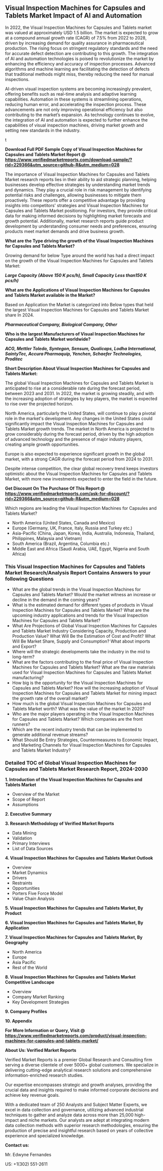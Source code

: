 <h2>Visual Inspection Machines for Capsules and Tablets Market Impact of AI and Automation</h2><p>In 2022, the Visual Inspection Machines for Capsules and Tablets market was valued at approximately USD 1.5 billion. The market is expected to grow at a compound annual growth rate (CAGR) of 7.5% from 2022 to 2028, driven by increasing demand for quality assurance in pharmaceutical production. The rising focus on stringent regulatory standards and the need for accurate defect detection are contributing to this growth. The integration of AI and automation technologies is poised to revolutionize the market by enhancing the efficiency and accuracy of inspection processes. Advanced algorithms and machine learning are facilitating the detection of defects that traditional methods might miss, thereby reducing the need for manual inspections.</p><p>AI-driven visual inspection systems are becoming increasingly prevalent, offering benefits such as real-time analysis and adaptive learning capabilities. Automation in these systems is streamlining operations, reducing human error, and accelerating the inspection process. These advancements are not only improving operational efficiency but also contributing to the market’s expansion. As technology continues to evolve, the integration of AI and automation is expected to further enhance the capabilities of visual inspection machines, driving market growth and setting new standards in the industry.</p>t</p><p id="" class=""><strong>Download Full PDF Sample Copy of Visual Inspection Machines for Capsules and Tablets Market Report @ <a href="https://www.verifiedmarketreports.com/download-sample/?rid=229366&utm_source=github-R&utm_medium=028" target="_blank">https://www.verifiedmarketreports.com/download-sample/?rid=229366&utm_source=github-R&utm_medium=028</a></strong></p><p>The importance of&nbsp;Visual Inspection Machines for Capsules and Tablets Market research reports lies in their ability to aid strategic planning, helping businesses develop effective strategies by understanding market trends and dynamics. They play a crucial role in risk management by identifying potential risks and challenges, allowing businesses to mitigate them proactively. These reports offer a competitive advantage by providing insights into competitors' strategies and Visual Inspection Machines for Capsules and Tablets Market positioning. For investors, they provide critical data for making informed decisions by highlighting market forecasts and growth potential. Additionally, market research reports guide product development by understanding consumer needs and preferences, ensuring products meet market demands and drive business growth.</p><p><strong>What are the&nbsp;Type driving the growth of the Visual Inspection Machines for Capsules and Tablets Market?</strong></p><p id="" class="">Growing demand for below Type around the world has had a direct impact on the growth of the Visual Inspection Machines for Capsules and Tablets Market:</p><em><strong>Large Capacity (Above 150 K pcs/h), Small Capacity Less than150 K pcs/h)</strong></em></p><strong>What are the&nbsp;Applications&nbsp;of Visual Inspection Machines for Capsules and Tablets Market available in the Market?</strong></p><p id="" class="">Based on Application the Market is categorized into Below types that held the largest Visual Inspection Machines for Capsules and Tablets Market share In 2024.</p><em><strong>Pharmaceutical Company, Biological Company, Other</strong></em></p><strong>Who is the largest Manufacturers of Visual Inspection Machines for Capsules and Tablets Market worldwide?</strong></p><p><em><strong>ACG, Mettler Toledo, Syntegon, Sensum, Qualicaps, Lodha International, SaintyTec, Accura Pharmaquip, Yenchen, Schaefer Technologies, Proditec</strong></em></p><p id="" class=""><strong>Short Description About Visual Inspection Machines for Capsules and Tablets Market:</strong></p><p>The global Visual Inspection Machines for Capsules and Tablets Market is anticipated to rise at a considerable rate during the forecast period, between 2023 and 2031. In 2022, the market is growing steadily, and with the increasing adoption of strategies by key players, the market is expected to rise over the projected horizon.</p><p>North America, particularly the United States, will continue to play a pivotal role in the market's development. Any changes in the United States could significantly impact the Visual Inspection Machines for Capsules and Tablets Market growth trends. The market in North America is projected to grow considerably during the forecast period, driven by the high adoption of advanced technology and the presence of major industry players, creating ample growth opportunities.</p><p>Europe is also expected to experience significant growth in the global market, with a strong CAGR during the forecast period from 2024 to 2031.</p><p>Despite intense competition, the clear global recovery trend keeps investors optimistic about the Visual Inspection Machines for Capsules and Tablets Market, with more new investments expected to enter the field in the future.</p><p id="" class=""><strong>Get Discount On The Purchase Of This Report @ <a href="https://www.verifiedmarketreports.com/ask-for-discount/?rid=229366&utm_source=github-R&utm_medium=028" target="_blank">https://www.verifiedmarketreports.com/ask-for-discount/?rid=229366&utm_source=github-R&utm_medium=028</a></strong></p>Which regions are leading the Visual Inspection Machines for Capsules and Tablets Market?</p><ul><li>North America (United States, Canada and Mexico)</li><li>Europe (Germany, UK, France, Italy, Russia and Turkey etc.)</li><li>Asia-Pacific (China, Japan, Korea, India, Australia, Indonesia, Thailand, Philippines, Malaysia and Vietnam)</li><li>South America (Brazil, Argentina, Columbia etc.)</li><li>Middle East and Africa (Saudi Arabia, UAE, Egypt, Nigeria and South Africa)</li></ul><h3 id="" class="">This Visual Inspection Machines for Capsules and Tablets Market Research/Analysis Report Contains Answers to your following Questions</h3><ul><li>What are the global trends in the Visual Inspection Machines for Capsules and Tablets Market? Would the market witness an increase or decline in the demand in the coming years?</li><li>What is the estimated demand for different types of products in Visual Inspection Machines for Capsules and Tablets Market? What are the upcoming industry applications and trends for the Visual Inspection Machines for Capsules and Tablets Market?</li><li>What Are Projections of Global Visual Inspection Machines for Capsules and Tablets Market Industry Considering Capacity, Production and Production Value? What Will Be the Estimation of Cost and Profit? What Will Be Market Share, Supply and Consumption? What about imports and Export?</li><li>Where will the strategic developments take the industry in the mid to long-term?</li><li>What are the factors contributing to the final price of Visual Inspection Machines for Capsules and Tablets Market? What are the raw materials used for Visual Inspection Machines for Capsules and Tablets Market manufacturing?</li><li>How big is the opportunity for the Visual Inspection Machines for Capsules and Tablets Market? How will the increasing adoption of Visual Inspection Machines for Capsules and Tablets Market for mining impact the growth rate of the overall market?</li><li>How much is the global Visual Inspection Machines for Capsules and Tablets Market worth? What was the value of the market In 2020?</li><li>Who are the major players operating in the Visual Inspection Machines for Capsules and Tablets Market? Which companies are the front runners?</li><li>Which are the recent industry trends that can be implemented to generate additional revenue streams?</li><li>What Should Be Entry Strategies, Countermeasures to Economic Impact, and Marketing Channels for Visual Inspection Machines for Capsules and Tablets Market Industry?</li></ul><h3 id="" class="">Detailed TOC of Global Visual Inspection Machines for Capsules and Tablets Market Research Report, 2024-2030</h3><p id="" class=""><strong>1. Introduction of the Visual Inspection Machines for Capsules and Tablets Market</strong></p><ul><li>Overview of the Market</li><li>Scope of Report</li><li>Assumptions</li></ul><p id="" class=""><strong>2. Executive Summary</strong></p><p id="" class=""><strong>3. Research Methodology of Verified Market Reports</strong></p><ul><li>Data Mining</li><li>Validation</li><li>Primary Interviews</li><li>List of Data Sources</li></ul><p id="" class=""><strong>4. Visual Inspection Machines for Capsules and Tablets Market Outlook</strong></p><ul><li>Overview</li><li>Market Dynamics</li><li>Drivers</li><li>Restraints</li><li>Opportunities</li><li>Porters Five Force Model</li><li>Value Chain Analysis</li></ul><p id="" class=""><strong>5. Visual Inspection Machines for Capsules and Tablets Market, By Product</strong></p><p id="" class=""><strong>6. Visual Inspection Machines for Capsules and Tablets Market, By Application</strong></p><p id="" class=""><strong>7. Visual Inspection Machines for Capsules and Tablets Market, By Geography</strong></p><ul><li>North America</li><li>Europe</li><li>Asia Pacific</li><li>Rest of the World</li></ul><p id="" class=""><strong>8. Visual Inspection Machines for Capsules and Tablets Market Competitive Landscape</strong></p><ul><li>Overview</li><li>Company Market Ranking</li><li>Key Development Strategies</li></ul><p id="" class=""><strong>9. Company Profiles</strong></p><p id="" class=""><strong>10. Appendix</strong></p><p id="" class=""><strong>For More Information or Query, Visit @ <a href="https://www.verifiedmarketreports.com/product/visual-inspection-machines-for-capsules-and-tablets-market/" target="_blank">https://www.verifiedmarketreports.com/product/visual-inspection-machines-for-capsules-and-tablets-market/</a></strong></p><p id="" class=""><strong>About Us: Verified Market Reports</strong></p><p id="" class="">Verified Market Reports is a premier Global Research and Consulting firm serving a diverse clientele of over 5000+ global customers. We specialize in delivering cutting-edge analytical research solutions and comprehensive information-enriched research studies.</p><p id="" class="">Our expertise encompasses strategic and growth analyses, providing the crucial data and insights required to make informed corporate decisions and achieve key revenue goals.</p><p id="" class="">With a dedicated team of 250 Analysts and Subject Matter Experts, we excel in data collection and governance, utilizing advanced industrial techniques to gather and analyze data across more than 25,000 high-impact and niche markets. Our analysts are adept at integrating modern data collection methods with superior research methodologies, ensuring the production of precise and insightful research based on years of collective experience and specialized knowledge.</p><p id="" class=""><strong>Contact us:</strong></p><p id="" class="">Mr. Edwyne Fernandes</p><p id="" class="">US: +1(302) 551-2611</p>